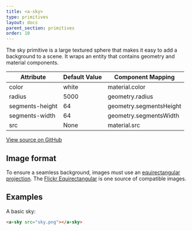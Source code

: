 ```yaml
---
title: <a-sky>
type: primitives
layout: docs
parent_section: primitives
order: 10
---
```


The sky primitive is a large textured sphere that makes it easy to add a background to a scene. It wraps an entity that contains geometry and material components.

| Attribute       | Default Value | Component Mapping       |
| --------------- | ------------- | -----------------       |
| color           | white         | material.color          |
| radius          | 5000          | geometry.radius         |
| segments-height | 64            | geometry.segmentsHeight |
| segments-width  | 64            | geometry.segmentsWidth  |
| src             | None          | material.src            |

[View source on GitHub](https://github.com/aframevr/aframe/blob/master/elements/templates/a-sky/index.html)

## Image format

To ensure a seamless background, images must use an [equirectangular projection](https://en.wikipedia.org/wiki/Equirectangular_projection). The [Flickr Equirectangular](https://www.flickr.com/groups/equirectangular/) is one source of compatible images.

## Examples

A basic sky:

```html
<a-sky src="sky.png"></a-sky>
```
